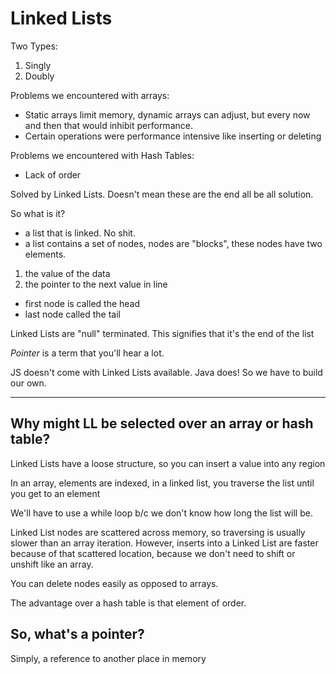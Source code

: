 # Linked Lists

Two Types: 
1) Singly
2) Doubly


Problems we encountered with arrays:
- Static arrays limit memory, dynamic arrays can adjust, but every now and then that would inhibit performance. 
- Certain operations were performance intensive like inserting or deleting

Problems we encountered with Hash Tables:
- Lack of order

Solved by Linked Lists. Doesn't mean these are the end all be all solution.

So what is it? 
- a list that is linked. No shit.
- a list contains a set of nodes, nodes are "blocks", these nodes have two elements.
1) the value of the data
2) the pointer to the next value in line
- first node is called the head
- last node called the tail

Linked Lists are "null" terminated. This signifies that it's the end of the list

*Pointer* is a term that you'll hear a lot. 

JS doesn't come with Linked Lists available. Java does! So we have to build our own. 

___
## Why might LL be selected over an array or hash table?

Linked Lists have a loose structure, so you can insert a value into any region 

In an array, elements are indexed, in a linked list, you traverse the list until you get to an element

We'll have to use a while loop b/c we don't know how long the list will be. 

Linked List nodes are scattered across memory, so traversing is usually slower than an array iteration. However, inserts into a Linked List are faster because of that scattered location, because we don't need to shift or unshift like an array. 

You can delete nodes easily as opposed to arrays. 

The advantage over a hash table is that element of order.

## So, what's a pointer? 
Simply, a reference to another place in memory 